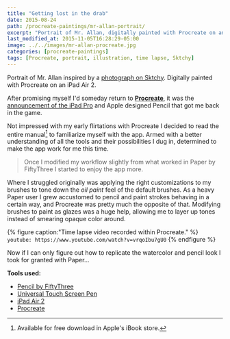 ```yaml
---
title: "Getting lost in the drab"
date: 2015-08-24
path: /procreate-paintings/mr-allan-portrait/
excerpt: "Portrait of Mr. Allan, digitally painted with Procreate on an iPad."
last_modified_at: 2015-11-05T16:28:29-05:00
image: ../../images/mr-allan-procreate.jpg
categories: [procreate-paintings]
tags: [Procreate, portrait, illustration, time lapse, Sktchy]
---
```


Portrait of Mr. Allan inspired by a [photograph on Sktchy](https://sktchy.com/OgixZC). Digitally painted with Procreate on an iPad Air 2. 

After promising myself I'd someday return to [**Procreate**](http://procreate.si/), it was the [announcement of the iPad Pro](/articles/ipad-pro/) and Apple designed Pencil that got me back in the game. 

Not impressed with my early flirtations with Procreate I decided to read the entire manual[^manual] to familiarize myself with the app. Armed with a better understanding of all the tools and their possibilities I dug in, determined to make the app work for me this time.

[^manual]: Available for free download in Apple's iBook store.

<blockquote>
  <p>Once I modified my workflow slightly from what worked in Paper by FiftyThree I started to enjoy the app more.</p>
</blockquote>

Where I struggled originally was applying the right customizations to my brushes to tone down the *oil paint* feel of the default brushes. As a heavy Paper user I grew accustomed to pencil and paint strokes behaving in a certain way, and Procreate was pretty much the opposite of that. Modifying brushes to paint as glazes was a huge help, allowing me to layer up tones instead of smearing opaque color around.

{% figure caption:"Time lapse video recorded within Procreate." %}
`youtube: https://www.youtube.com/watch?v=vrqoIbu7gU0`
{% endfigure %}

Now if I can only figure out how to replicate the watercolor and pencil look I took for granted with Paper...

**Tools used:**

- [Pencil by FiftyThree](https://www.amazon.com/FiftyThree-Digital-Stylus-Pencil-iPhone/dp/B01JJBUYR4/ref=as_li_ss_tl?keywords=pencil+53&qid=1550586265&s=gateway&sr=8-3&linkCode=ll1&tag=mademist-20&linkId=0134793cb840affff60f2e45a7f64678&language=en_US)
- [Universal Touch Screen Pen](https://www.amazon.com/gp/product/B00575TN42/ref=as_li_ss_tl?ie=UTF8&camp=1789&creative=390957&creativeASIN=B00575TN42&linkCode=as2&tag=mademist-20)
- [iPad Air 2](https://en.wikipedia.org/wiki/IPad_Air_2)
- [Procreate](https://procreate.art/)
